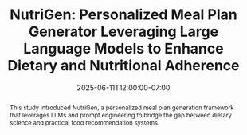 ---
# Documentation: https://wowchemy.com/docs/managing-content/

title: "NutriGen: Personalized Meal Plan Generator Leveraging Large Language Models to Enhance Dietary and Nutritional Adherence"
event: EMIL Summer'25 Seminars
event_url:
location: Online (Zoom)
address:
  street:
  city:
  region:
  postcode:
  country:
summary: A system that generates personalized meal plans.
abstract: This study introduced NutriGen, a personalized meal plan generation framework that leverages LLMs and prompt engineering to bridge the gap between dietary science and practical food recommendation systems.

# Talk start and end times.
#   End time can optionally be hidden by prefixing the line with `#`.
date: 2025-06-11T12:00:00-07:00
date_end: 2025-06-11T12:30:00-07:00
all_day: false

# Schedule page publish date (NOT event date).
publishDate: 2025-06-20T18:00:00-07:00

authors: [saman-khamesian]
tags: []

# Is this a featured event? (true/false)
featured: false

# Featured image
# To use, add an image named `featured.jpg/png` to your page's folder. 
# Focal points: Smart, Center, TopLeft, Top, TopRight, Left, Right, BottomLeft, Bottom, BottomRight.
image:
  caption: ""
  focal_point: ""
  preview_only: false

# Custom links (optional).
#   Uncomment and edit lines below to show custom links.
# links:
# - name: Follow
#   url: https://twitter.com
#   icon_pack: fab
#   icon: twitter

# Optional filename of your slides within your event's folder or a URL.
url_slides: slides.pdf

url_code:
url_pdf:
url_video:

# Markdown Slides (optional).
#   Associate this event with Markdown slides.
#   Simply enter your slide deck's filename without extension.
#   E.g. `slides = "example-slides"` references `content/slides/example-slides.md`.
#   Otherwise, set `slides = ""`.
slides: ""

# Projects (optional).
#   Associate this post with one or more of your projects.
#   Simply enter your project's folder or file name without extension.
#   E.g. `projects = ["internal-project"]` references `content/project/deep-learning/index.md`.
#   Otherwise, set `projects = []`.
projects: []
---